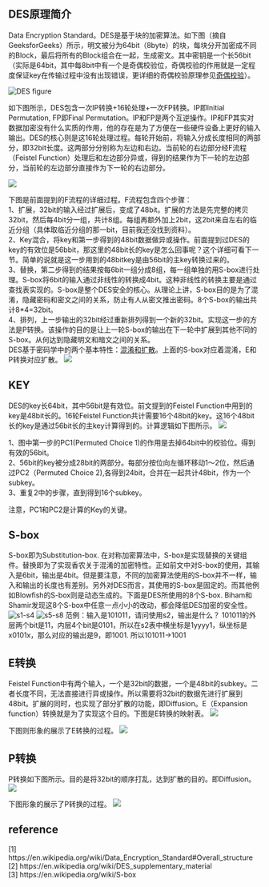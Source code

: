 ## DES原理简介
Data Encryption Standard。DES是基于块的加密算法。如下图（摘自GeeksforGeeks）所示，明文被分为64bit（8byte）的块，每块分开加密成不同的Block，最后将所有的Block组合在一起，生成密文。其中密钥是一个长56bit（实际是64bit，其中每8bit中有一个是奇偶校验位，奇偶校验的作用就是一定程度保证key在传输过程中没有出现错误，更详细的奇偶校验原理参见[奇偶校验](./奇偶校验.md)）。

![DES figure](../static/DES-11.png)

如下图所示，DES包含一次IP转换+16轮处理+一次FP转换。IP即Initial Permutation, FP即Final Permutation。IP和FP是两个互逆操作。IP和FP其实对数据加密没有什么实质的作用，他的存在是为了方便在一些硬件设备上更好的输入输出。DES的核心则是这16轮处理过程。每轮开始前，将输入分成长度相同的两部分，即32bit长度。这两部分分别称为左边和右边。当前轮的右边部分经F流程（Feistel Function）处理后和左边部分异或，得到的结果作为下一轮的左边部分，当前轮的左边部分直接作为下一轮的右边部分。

<img style='background-color:white' src='../static/DES-main-network.png'>

下图是前面提到的F流程的详细过程。F流程包含四个步骤：<br>
1、扩展，32bit的输入经过扩展后，变成了48bit。扩展的方法是先完整的拷贝32bit，然后每4bit分一组，共计8组。每组再额外加上2bit，这2bit来自左右的临近分组（具体取临近分组的那一bit，目前我还没找到资料）。<br>
2、Key混合，将key和第一步得到的48bit数据做异或操作。前面提到过DES的key的有效位是56bbit，那这里的48bit长的key是怎么回事呢？这个详细可看下一节。简单的说就是这一步用到的48bitkey是由56bit的主key转换过来的。<br>
3、替换，第二步得到的结果按每6bit一组分成8组，每一组单独的用S-box进行处理。S-box将6bit的输入通过非线性的转换成4bit。这种非线性的转换主要是通过查找表实现的。S-box是整个DES安全的核心。从理论上讲，S-box目的是为了混淆，隐藏密码和密文之间的关系，防止有人从密文推出密码。8个S-box的输出共计8*4=32bit。<br>
4、排列，上一步输出的32bit经过重新排列得到一个新的32bit。实现这一步的方法是P转换。该操作的目的是让上一轮S-box的输出在下一轮中扩展到其他不同的S-box。从何达到隐藏明文和暗文之间的关系。<br>
DES基于密码学中的两个基本特性：[混淆和扩散](./confusion_diffsion.md)。上面的S-box对应着混淆，E和P转换对应扩散。
<img sytle='background-color:white' src='../static/Data_Encription_Standard_Flow_Diagram.svg.png'/>

## KEY
DES的key长64bit，其中56bit是有效位。前文提到的Feistel Function中用到的key是48bit长的。16轮Feistel Function共计需要16个48bit的key。这16个48bit长的key是通过56bit长的主key计算得到的。计算逻辑如下图所示。
![](../static/DES-key-schedule.png)

1、图中第一步的PC1(Permuted Choice 1)的作用是去掉64bit中的校验位。得到有效的56bit。<br>
2、56bit的key被分成28bit的两部分。每部分按位向左循环移动1～2位，然后通过PC2（Permuted Choice 2),各得到24bit，合并在一起共计48bit，作为一个subkey。<br>
3、重复2中的步骤，直到得到16个subkey。<br>

注意，PC1和PC2是计算的Key的关键。
## S-box
S-box即为Substitution-box. 在对称加密算法中，S-box是实现替换的关键组件。替换即为了实现香农关于混淆的加密特性。正如前文中对S-box的使用，其输入是6bit，输出是4bit。但是要注意，不同的加密算法使用的S-box并不一样，输入和输出的长度也有差别。另外对DES而言，其使用的S-box是固定的。而其他例如Blowfish的S-box则是动态生成的。下面是DES所使用的8个S-box. Biham和Shamir发现这8个S-box中任意一点小小的改动，都会降低DES加密的安全性。
![s1-s4](../static/s-box-s1-s4.png)
![s5-s8](../static/s-box-s5-s8.png)
范例：输入是101011，请问使用s2，输出是什么？
101011的外层两个bit是11，内层4个bit是0101，所以在s2表中横坐标是1yyyy1，纵坐标是x0101x，那么对应的输出是9，即1001. 所以101011->1001
## E转换
Feistel Function中有两个输入，一个是32bit的数据，一个是48bit的subkey。二者长度不同，无法直接进行异或操作。所以需要将32bit的数据先进行扩展到48bit。扩展的同时，也实现了部分扩散的功能，即Diffusion。E（Expansion function）转换就是为了实现这个目的。下图是E转换的映射表。
![](../static/expansion-function.png)

下图则形象的展示了E转换的过程。
![](../static/DES-expansion.png)

## P转换
P转换如下图所示。目的是将32bit的顺序打乱，达到扩散的目的。即Diffusion。
![](../static/P-permutation.png)

下图形象的展示了P转换的过程。
![](../static/DES-p-permutation.png)

## reference
<div id='ref1'></div>
[1] https://en.wikipedia.org/wiki/Data_Encryption_Standard#Overall_structure
<div id='ref2'></div>
[2] https://en.wikipedia.org/wiki/DES_supplementary_material
<div id='ref3'></div>
[3] https://en.wikipedia.org/wiki/S-box

